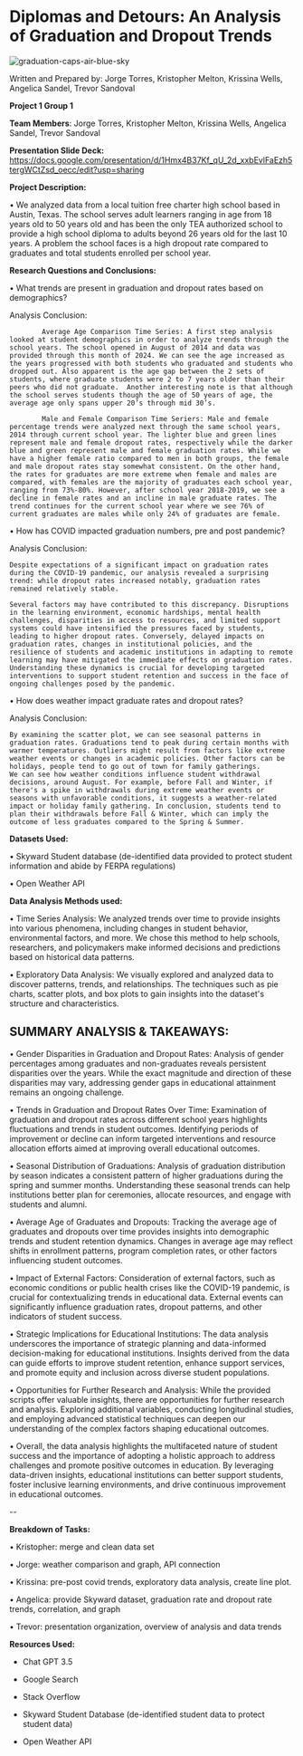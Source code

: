 # **Diplomas and Detours:** An Analysis of Graduation and Dropout Trends

![graduation-caps-air-blue-sky](https://github.com/trjb17/project-1/assets/162597320/8e67586b-bde8-43f5-8e39-591a2cb7bc1b)

Written and Prepared by: Jorge Torres, Kristopher Melton, Krissina Wells, Angelica Sandel, Trevor Sandoval

**Project 1 Group 1**

**Team Members**: Jorge Torres, Kristopher Melton, Krissina Wells, Angelica Sandel, Trevor Sandoval

**Presentation Slide Deck:** https://docs.google.com/presentation/d/1Hmx4B37Kf_qU_2d_xxbEvlFaEzh5tergWCtZsd_oecc/edit?usp=sharing


**Project Description:**

•	We analyzed data from a local tuition free charter high school based in Austin, Texas. The school serves adult learners ranging in age from 18 years old to 50 years old and has been the only TEA authorized school to provide a high school diploma to adults beyond 26 years old for the last 10 years. A problem the school faces is a high dropout rate compared to graduates and total students enrolled per school year. 



**Research Questions and Conclusions:** 

•	What trends are present in graduation and dropout rates based on demographics?
  
  Analysis Conclusion:
            
            Average Age Comparison Time Series: A first step analysis looked at student demographics in order to analyze trends through the school years. The school opened in August of 2014 and data was provided through this month of 2024. We can see the age increased as the years progressed with both students who graduated and students who dropped out. Also apparent is the age gap between the 2 sets of students, where graduate students were 2 to 7 years older than their peers who did not graduate.  Another interesting note is that although the school serves students though the age of 50 years of age, the average age only spans upper 20’s through mid 30’s. 
            
            Male and Female Comparison Time Seriers: Male and female percentage trends were analyzed next through the same school years, 2014 through current school year. The lighter blue and green lines represent male and female dropout rates, respectively while the darker blue and green represent male and female graduation rates. While we have a higher female ratio compared to men in both groups, the female and male dropout rates stay somewhat consistent. On the other hand, the rates for graduates are more extreme when female and males are compared, with females are the majority of graduates each school year, ranging from 73%-80%. However, after school year 2018-2019, we see a decline in female rates and an incline in male graduate rates. The trend continues for the current school year where we see 76% of current graduates are males while only 24% of graduates are female. 
            
•	How has COVID impacted graduation numbers, pre and post pandemic?

  Analysis Conclusion:

    Despite expectations of a significant impact on graduation rates during the COVID-19 pandemic, our analysis revealed a surprising trend: while dropout rates increased notably, graduation rates remained relatively stable.

    Several factors may have contributed to this discrepancy. Disruptions in the learning environment, economic hardships, mental health challenges, disparities in access to resources, and limited support systems could have intensified the pressures faced by students, leading to higher dropout rates. Conversely, delayed impacts on graduation rates, changes in institutional policies, and the resilience of students and academic institutions in adapting to remote learning may have mitigated the immediate effects on graduation rates. Understanding these dynamics is crucial for developing targeted interventions to support student retention and success in the face of ongoing challenges posed by the pandemic.


•	How does weather impact graduate rates and dropout rates?

Analysis Conclusion: 

    By examining the scatter plot, we can see seasonal patterns in graduation rates. Graduations tend to peak during certain months with warmer temperatures. Outliers might result from factors like extreme weather events or changes in academic policies. Other factors can be holidays, people tend to go out of town for family gatherings. 
    We can see how weather conditions influence student withdrawal decisions, around August. For example, before Fall and Winter, if there's a spike in withdrawals during extreme weather events or seasons with unfavorable conditions, it suggests a weather-related impact or holiday family gathering. In conclusion, students tend to plan their withdrawals before Fall & Winter, which can imply the outcome of less graduates compared to the Spring & Summer. 



**Datasets Used:**

•	Skyward Student database (de-identified data provided to protect student information and abide by FERPA regulations)

•	Open Weather API



**Data Analysis Methods used:** 

• Time Series Analysis: We analyzed trends over time to provide insights into various phenomena, including changes in student behavior, environmental factors, and more. We chose this method to help schools, researchers, and policymakers make informed decisions and predictions based on historical data patterns.

• Exploratory Data Analysis: We visually explored and analyzed data to discover patterns, trends, and relationships. The techniques such as pie charts, scatter plots, and box plots to gain insights into the dataset's structure and characteristics.


**SUMMARY ANALYSIS & TAKEAWAYS:**
--
•	Gender Disparities in Graduation and Dropout Rates: Analysis of gender percentages among graduates and non-graduates reveals persistent disparities over the years. While the exact magnitude and direction of these disparities may vary, addressing gender gaps in educational attainment remains an ongoing challenge.

•	Trends in Graduation and Dropout Rates Over Time: Examination of graduation and dropout rates across different school years highlights fluctuations and trends in student outcomes. Identifying periods of improvement or decline can inform targeted interventions and resource allocation efforts aimed at improving overall educational outcomes.

•	Seasonal Distribution of Graduations: Analysis of graduation distribution by season indicates a consistent pattern of higher graduations during the spring and summer months. Understanding these seasonal trends can help institutions better plan for ceremonies, allocate resources, and engage with students and alumni.

•	Average Age of Graduates and Dropouts: Tracking the average age of graduates and dropouts over time provides insights into demographic trends and student retention dynamics. Changes in average age may reflect shifts in enrollment patterns, program completion rates, or other factors influencing student outcomes.

•	Impact of External Factors: Consideration of external factors, such as economic conditions or public health crises like the COVID-19 pandemic, is crucial for contextualizing trends in educational data. External events can significantly influence graduation rates, dropout patterns, and other indicators of student success.

•	Strategic Implications for Educational Institutions: The data analysis underscores the importance of strategic planning and data-informed decision-making for educational institutions. Insights derived from the data can guide efforts to improve student retention, enhance support services, and promote equity and inclusion across diverse student populations.

•	Opportunities for Further Research and Analysis: While the provided scripts offer valuable insights, there are opportunities for further research and analysis. Exploring additional variables, conducting longitudinal studies, and employing advanced statistical techniques can deepen our understanding of the complex factors shaping educational outcomes.

•	Overall, the data analysis highlights the multifaceted nature of student success and the importance of adopting a holistic approach to address challenges and promote positive outcomes in education. By leveraging data-driven insights, educational institutions can better support students, foster inclusive learning environments, and drive continuous improvement in educational outcomes.

--


**Breakdown of Tasks:**

•	Kristopher: merge and clean data set

•	Jorge: weather comparison and graph, API connection

•	Krissina: pre-post covid trends, exploratory data analysis, create line plot.

•	Angelica: provide Skyward dataset, graduation rate and dropout rate trends, correlation, and graph

•	Trevor: presentation organization, overview of analysis and data trends


**Resources Used:**

- Chat GPT 3.5

- Google Search

- Stack Overflow

- Skyward Student Database (de-identified student data to protect student data) 

- Open Weather API


